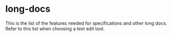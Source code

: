 # long-docs
This is the list of the features needed for specifications and other long docs. Refer to this list when choosing a text edit tool.
